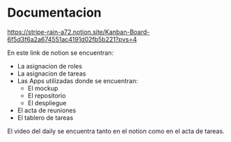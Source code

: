 # Documentacion
https://stripe-rain-a72.notion.site/Kanban-Board-6f5d3f6a2a674551ac4191d02fb5b221?pvs=4

En este link de notion se encuentran:
  
* La asignacion de roles
* La asignacion de tareas
* Las Apps utilizadas donde se encuentran:
  * El mockup
  * El repositorio
  * El despliegue
* El acta de reuniones
* El tablero de tareas


El video del daily se encuentra tanto en el notion como en el acta de tareas.
